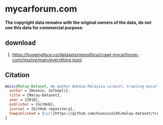 # mycarforum.com

**The copyright data remains with the original owners of the data, do not use this data for commercial purpose.**

## download

1. https://huggingface.co/datasets/mesolitica/crawl-mycarforum-com/resolve/main/everything.jsonl

## Citation

```bibtex
@misc{Malay-Dataset, We gather Bahasa Malaysia corpus!, Crawling mycarforum.com,
  author = {Husein, Zolkepli},
  title = {Malay-Dataset},
  year = {2018},
  publisher = {GitHub},
  journal = {GitHub repository},
  howpublished = {\url{https://github.com/huseinzol05/malay-dataset/tree/master/crawl/mycarforum.com}}
}
```